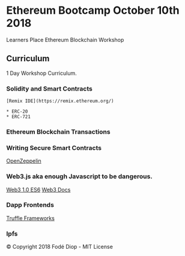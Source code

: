 # Ethereum Bootcamp October 10th 2018
Learners Place Ethereum Blockchain Workshop

## Curriculum
1 Day Workshop Curriculum.

### Solidity and Smart Contracts
    [Remix IDE](https://remix.ethereum.org/)
    
    * ERC-20
    * ERC-721

### Ethereum Blockchain Transactions


### Writing Secure Smart Contracts
[OpenZeppelin](https://github.com/OpenZeppelin/openzeppelin-solidity)

### Web3.js aka enough Javascript to be dangerous.
[Web3 1.0 ES6](https://github.com/ethereum/web3.js/tree/1.0ES6)
[Web3 Docs](https://web3js.readthedocs.io/en/1.0/index.html)

### Dapp Frontends
[Truffle Frameworks](https://truffleframework.com/truffle)

### Ipfs

© Copyright 2018 Fodé Diop - MIT License

